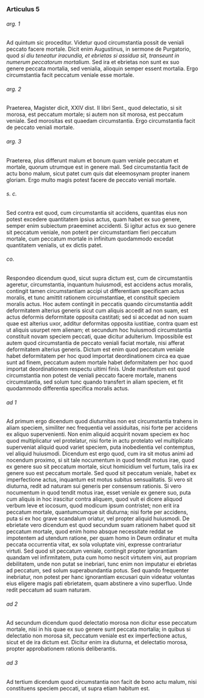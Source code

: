 ### Articulus 5

###### arg. 1
Ad quintum sic proceditur. Videtur quod circumstantia possit de veniali peccato facere mortale. Dicit enim Augustinus, in sermone de Purgatorio, quod *si diu teneatur iracundia, et ebrietas si assidua sit, transeunt in numerum peccatorum mortalium*. Sed ira et ebrietas non sunt ex suo genere peccata mortalia, sed venialia, alioquin semper essent mortalia. Ergo circumstantia facit peccatum veniale esse mortale.

###### arg. 2
Praeterea, Magister dicit, XXIV dist. II libri Sent., quod delectatio, si sit morosa, est peccatum mortale; si autem non sit morosa, est peccatum veniale. Sed morositas est quaedam circumstantia. Ergo circumstantia facit de peccato veniali mortale.

###### arg. 3
Praeterea, plus differunt malum et bonum quam veniale peccatum et mortale, quorum utrumque est in genere mali. Sed circumstantia facit de actu bono malum, sicut patet cum quis dat eleemosynam propter inanem gloriam. Ergo multo magis potest facere de peccato veniali mortale.

###### s. c.
Sed contra est quod, cum circumstantia sit accidens, quantitas eius non potest excedere quantitatem ipsius actus, quam habet ex suo genere, semper enim subiectum praeeminet accidenti. Si igitur actus ex suo genere sit peccatum veniale, non poterit per circumstantiam fieri peccatum mortale, cum peccatum mortale in infinitum quodammodo excedat quantitatem venialis, ut ex dictis patet.

###### co.
Respondeo dicendum quod, sicut supra dictum est, cum de circumstantiis ageretur, circumstantia, inquantum huiusmodi, est accidens actus moralis, contingit tamen circumstantiam accipi ut differentiam specificam actus moralis, et tunc amittit rationem circumstantiae, et constituit speciem moralis actus. Hoc autem contingit in peccatis quando circumstantia addit deformitatem alterius generis sicut cum aliquis accedit ad non suam, est actus deformis deformitate opposita castitati; sed si accedat ad non suam quae est alterius uxor, additur deformitas opposita iustitiae, contra quam est ut aliquis usurpet rem alienam; et secundum hoc huiusmodi circumstantia constituit novam speciem peccati, quae dicitur adulterium. Impossibile est autem quod circumstantia de peccato veniali faciat mortale, nisi afferat deformitatem alterius generis. Dictum est enim quod peccatum veniale habet deformitatem per hoc quod importat deordinationem circa ea quae sunt ad finem, peccatum autem mortale habet deformitatem per hoc quod importat deordinationem respectu ultimi finis. Unde manifestum est quod circumstantia non potest de veniali peccato facere mortale, manens circumstantia, sed solum tunc quando transfert in aliam speciem, et fit quodammodo differentia specifica moralis actus.

###### ad 1
Ad primum ergo dicendum quod diuturnitas non est circumstantia trahens in aliam speciem, similiter nec frequentia vel assiduitas, nisi forte per accidens ex aliquo supervenienti. Non enim aliquid acquirit novam speciem ex hoc quod multiplicatur vel protelatur, nisi forte in actu protelato vel multiplicato superveniat aliquid quod variet speciem, puta inobedientia vel contemptus, vel aliquid huiusmodi. Dicendum est ergo quod, cum ira sit motus animi ad nocendum proximo, si sit tale nocumentum in quod tendit motus irae, quod ex genere suo sit peccatum mortale, sicut homicidium vel furtum, talis ira ex genere suo est peccatum mortale. Sed quod sit peccatum veniale, habet ex imperfectione actus, inquantum est motus subitus sensualitatis. Si vero sit diuturna, redit ad naturam sui generis per consensum rationis. Si vero nocumentum in quod tendit motus irae, esset veniale ex genere suo, puta cum aliquis in hoc irascitur contra aliquem, quod vult ei dicere aliquod verbum leve et iocosum, quod modicum ipsum contristet; non erit ira peccatum mortale, quantumcumque sit diuturna; nisi forte per accidens, puta si ex hoc grave scandalum oriatur, vel propter aliquid huiusmodi. De ebrietate vero dicendum est quod secundum suam rationem habet quod sit peccatum mortale, quod enim homo absque necessitate reddat se impotentem ad utendum ratione, per quam homo in Deum ordinatur et multa peccata occurrentia vitat, ex sola voluptate vini, expresse contrariatur virtuti. Sed quod sit peccatum veniale, contingit propter ignorantiam quandam vel infirmitatem, puta cum homo nescit virtutem vini, aut propriam debilitatem, unde non putat se inebriari, tunc enim non imputatur ei ebrietas ad peccatum, sed solum superabundantia potus. Sed quando frequenter inebriatur, non potest per hanc ignorantiam excusari quin videatur voluntas eius eligere magis pati ebrietatem, quam abstinere a vino superfluo. Unde redit peccatum ad suam naturam.

###### ad 2
Ad secundum dicendum quod delectatio morosa non dicitur esse peccatum mortale, nisi in his quae ex suo genere sunt peccata mortalia; in quibus si delectatio non morosa sit, peccatum veniale est ex imperfectione actus, sicut et de ira dictum est. Dicitur enim ira diuturna, et delectatio morosa, propter approbationem rationis deliberantis.

###### ad 3
Ad tertium dicendum quod circumstantia non facit de bono actu malum, nisi constituens speciem peccati, ut supra etiam habitum est.

